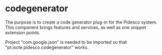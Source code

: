 # codegenerator
The purpose is to create a code generator plug-in for the Pidesco system. This component brings features and services, as well as one snippet extension points.

Project "com.google.json" is needed to be imported so that "pt.iscte.pidesco.codegenerator" works.
